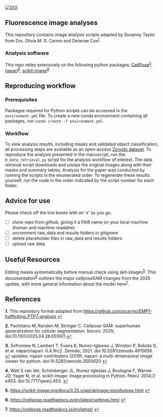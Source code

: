 [![DOI](https://zenodo.org/badge/DOI/10.5281/zenodo.6747921.svg)](https://zenodo.org/record/6747921)
## Fluorescence image analyses <b id="f20"></b>
This repository contains image analysis scripts adapted by Sovanny Taylor from Drs. Olivia M. S. Carmo and Dezerae Cox<sup id="a1">[1](#f1)</sup>.

### Analysis software
This repo relies extensively on the following python packages: [CellPose](https://www.cellpose.org/)<sup id="a5">[5](#f5)</sup>, [napari](https://napari.org/)<sup id="a6">[6](#f6)</sup>, [scikit-image](https://scikit-image.org/)<sup id="a8">[8](#f8)</sup>

## Reproducing workflow <b id="f21"></b>
### Prerequisites
Packages required for Python scripts can be accessed in the ```environment.yml``` file. To create a new conda environment containing all packages, run ```conda create -f environment.yml```. 

### Workflow
To view analysis results, including masks and validated object classification, all processing steps are available as an open-access [Zenodo dataset](https://zenodo.org/record/15253472). To reproduce the analysis presented in the manuscript, run the ```0_data_retrieval.py``` script for the analysis workflow of interest. The data retrieval script downloads and unzips the original images along with their masks and summary tables. Analysis for the paper was conducted by running the scripts in the enumerated order. To regenerate these results yourself, run the code in the order indicated by the script number for each folder.

## Advice for use
Please check off the tick boxes with an 'x' as you go.
- [ ] clone repo from github, giving it a FAIR name on your local machine (human and machine readable)
- [ ] uncomment raw_data and results folders in gitignore 
- [ ] delete placeholder files in raw_data and results folders
- [ ] upload raw data

## Useful Resources 
Editing masks systematically before manual check using skit-images<sup id="a5">[5](#f5)</sup>. This documentation<sup id="a6">[6](#f6)</sup> outlines the major cellposeSAM changes from the 2025 update, with more general information about the model here<sup id="a7">[7](#f7)</sup>.

## References
<b id="f1">1.</b> This repository format adapted from https://github.com/ocarmo/EMP1-trafficking_PTP7-analysis [↩](#a1)

<b id="f2">2.</b> Pachitariu M, Rariden M, Stringer C. Cellpose-SAM: superhuman generalization for cellular segmentation. biorxiv. 2025; doi:10.1101/2025.04.28.651001.[↩](#a2)

<b id="f3">3.</b> Sofroniew N, Lambert T, Evans K, Nunez-Iglesias J, Winston P, Bokota G, et al. napari/napari: 0.4.9rc2. Zenodo; 2021. doi:10.5281/zenodo.4915656. [↩](#a6)
updates: napari contributors (2019). napari: a multi-dimensional image viewer for python. doi:10.5281/zenodo.3555620 [↩](#a3)

<b id="f4">4.</b> Walt S van der, Schönberger JL, Nunez-Iglesias J, Boulogne F, Warner JD, Yager N, et al. scikit-image: image processing in Python. PeerJ. 2014;2: e453. doi:10.7717/peerj.453. [↩](#a4)

<b id="f5">5.</b> https://scikit-image.org/docs/0.25.x/api/skimage.morphology.html [↩](#a5)

<b id="f6">6.</b> https://cellpose.readthedocs.io/en/latest/settings.html [↩](#a6)

<b id="f7">7.</b> https://cellpose.readthedocs.io/en/latest/ [↩](#a7)
